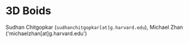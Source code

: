 # 3D Boids
Sudhan Chitgopkar (`sudhanchitgopkar[at]g.harvard.edu`), Michael Zhan ('michaelzhan[at]g.harvard.edu')

